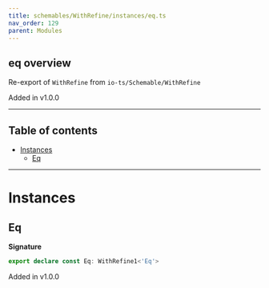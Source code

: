 ```yaml
---
title: schemables/WithRefine/instances/eq.ts
nav_order: 129
parent: Modules
---
```


## eq overview

Re-export of `WithRefine` from `io-ts/Schemable/WithRefine`

Added in v1.0.0

---

<h2 class="text-delta">Table of contents</h2>

- [Instances](#instances)
  - [Eq](#eq)

---

# Instances

## Eq

**Signature**

```ts
export declare const Eq: WithRefine1<'Eq'>
```

Added in v1.0.0
